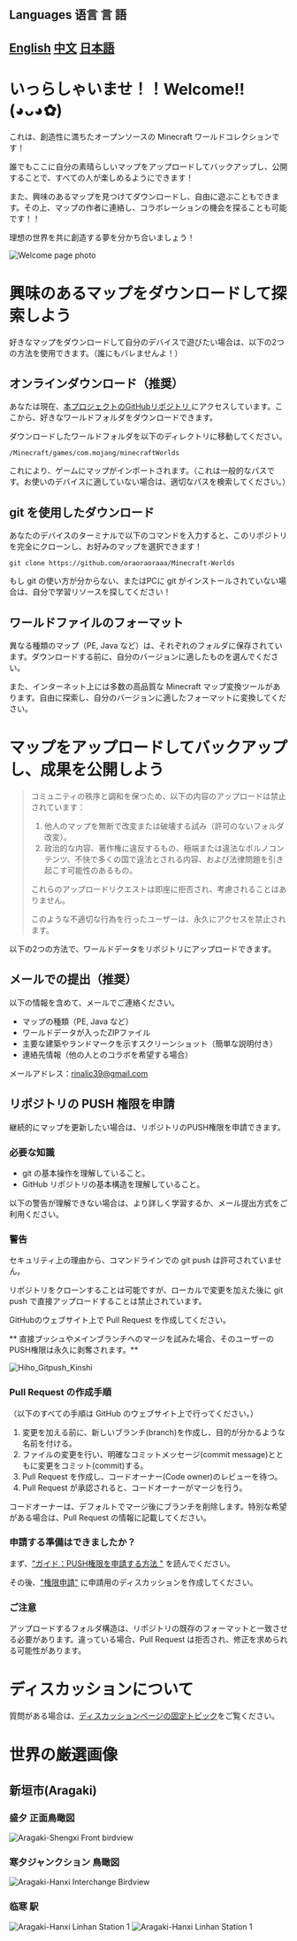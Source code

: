 ## Languages   语言   言 語
## [English](/README/README-EN.md)     [中文](/README/README-ZH-CN.md) [日本語](/README/README-JA.md)
#  いっらしゃいませ！！Welcome!!(◕ᴗ◕✿)

これは、創造性に満ちたオープンソースの Minecraft ワールドコレクションです！

誰でもここに自分の素晴らしいマップをアップロードしてバックアップし、公開することで、すべての人が楽しめるようにできます！

また、興味のあるマップを見つけてダウンロードし、自由に遊ぶこともできます。その上、マップの作者に連絡し、コラボレーションの機会を探ることも可能です！！

理想の世界を共に創造する夢を分かち合いましょう！

![Welcome page photo](/Repo-Assets/Welcome-Main-Page.jpg)

# 興味のあるマップをダウンロードして探索しよう

好きなマップをダウンロードして自分のデバイスで遊びたい場合は、以下の2つの方法を使用できます。（誰にもバレませんよ！）

## オンラインダウンロード（推奨）

あなたは現在、[本プロジェクトのGitHubリポジトリ ](https://github.com/oraoraoraaa/Minecraft-Worlds)にアクセスしています。ここから、好きなワールドフォルダをダウンロードできます。

ダウンロードしたワールドフォルダを以下のディレクトリに移動してください。

```
/Minecraft/games/com.mojang/minecraftWorlds
```

これにより、ゲームにマップがインポートされます。（これは一般的なパスです。お使いのデバイスに適していない場合は、適切なパスを検索してください。）

## git を使用したダウンロード

あなたのデバイスのターミナルで以下のコマンドを入力すると、このリポジトリを完全にクローンし、お好みのマップを選択できます！

```
git clone https://github.com/oraoraoraaa/Minecraft-Worlds
```

もし git の使い方が分からない、またはPCに git がインストールされていない場合は、自分で学習リソースを探してください！

## ワールドファイルのフォーマット

異なる種類のマップ（PE, Java など）は、それぞれのフォルダに保存されています。ダウンロードする前に、自分のバージョンに適したものを選んでください。

また、インターネット上には多数の高品質な Minecraft マップ変換ツールがあります。自由に探索し、自分のバージョンに適したフォーマットに変換してください。


# マップをアップロードしてバックアップし、成果を公開しよう


> コミュニティの秩序と調和を保つため、以下の内容のアップロードは禁止されています：
> 1. 他人のマップを無断で改変または破壊する試み（許可のないフォルダ改変）。
> 2. 政治的な内容、著作権に違反するもの、極端または違法なポルノコンテンツ、不快で多くの国で違法とされる内容、および法律問題を引き起こす可能性のあるもの。
> 
> これらのアップロードリクエストは即座に拒否され、考慮されることはありません。
>
> このような不適切な行為を行ったユーザーは、永久にアクセスを禁止されます。


以下の2つの方法で、ワールドデータをリポジトリにアップロードできます。

## メールでの提出（推奨）

以下の情報を含めて、メールでご連絡ください。
- マップの種類（PE, Java など）
- ワールドデータが入ったZIPファイル
- 主要な建築やランドマークを示すスクリーンショット（簡単な説明付き）
- 連絡先情報（他の人とのコラボを希望する場合）

メールアドレス：rinalic39@gmail.com

## リポジトリの PUSH 権限を申請

継続的にマップを更新したい場合は、リポジトリのPUSH権限を申請できます。

### 必要な知識

- git の基本操作を理解していること。
- GitHub リポジトリの基本構造を理解していること。


以下の警告が理解できない場合は、より詳しく学習するか、メール提出方式をご利用ください。

### 警告

セキュリティ上の理由から、コマンドラインでの git push は許可されていません。

リポジトリをクローンすることは可能ですが、ローカルで変更を加えた後に git push で直接アップロードすることは禁止されています。

GitHubのウェブサイト上で Pull Request を作成してください。

** 直接プッシュやメインブランチへのマージを試みた場合、そのユーザーのPUSH権限は永久に剥奪されます。**

![Hiho_Gitpush_Kinshi](https://github.com/user-attachments/assets/7c282dbc-caaa-4f85-b38f-fbbf267d727a)

### Pull Request の作成手順

（以下のすべての手順は GitHub のウェブサイト上で行ってください。）
1.	変更を加える前に、新しいブランチ(branch)を作成し、目的が分かるような名前を付ける。
2.	ファイルの変更を行い、明確なコミットメッセージ(commit message)とともに変更をコミット(commit)する。
3.	Pull Request を作成し、コードオーナー(Code owner)のレビューを待つ。
4.	Pull Request が承認されると、コードオーナーがマージを行う。

コードオーナーは、デフォルトでマージ後にブランチを削除します。特別な希望がある場合は、Pull Request の情報に記載してください。

### 申請する準備はできましたか？

まず、["ガイド：PUSH権限を申請する方法 "](https://github.com/oraoraoraaa/Minecraft-Worlds/discussions/2) を読んでください。

その後、["権限申請"](https://github.com/oraoraoraaa/Minecraft-Worlds/discussions/categories/apply-for-permission) に申請用のディスカッションを作成してください。

### ご注意

アップロードするフォルダ構造は、リポジトリの既存のフォーマットと一致させる必要があります。違っている場合、Pull Request は拒否され、修正を求められる可能性があります。

# ディスカッションについて

質問がある場合は、[ディスカッションページの固定トピック](https://github.com/oraoraoraaa/Minecraft-Worlds/discussions/1)をご覧ください。

# 世界の厳選画像
## 新垣市(Aragaki)
### 盛夕 正面鳥瞰図
![Aragaki-Shengxi Front birdview](/Worlds/Screenshots/Aragaki-PE/Shengxi-Front.PNG)
### 寒夕ジャンクション 鳥瞰図
![Aragaki-Hanxi Interchange Birdview](/Worlds/Screenshots/Aragaki-PE/Hanxi-Interchange.PNG)
### 临寒 駅
![Aragaki-Hanxi Linhan Station 1](/Worlds/Screenshots/Aragaki-PE/Linhan-Station1.PNG)
![Aragaki-Hanxi Linhan Station 1](/Worlds/Screenshots/Aragaki-PE/Linhan-Station2.PNG)
